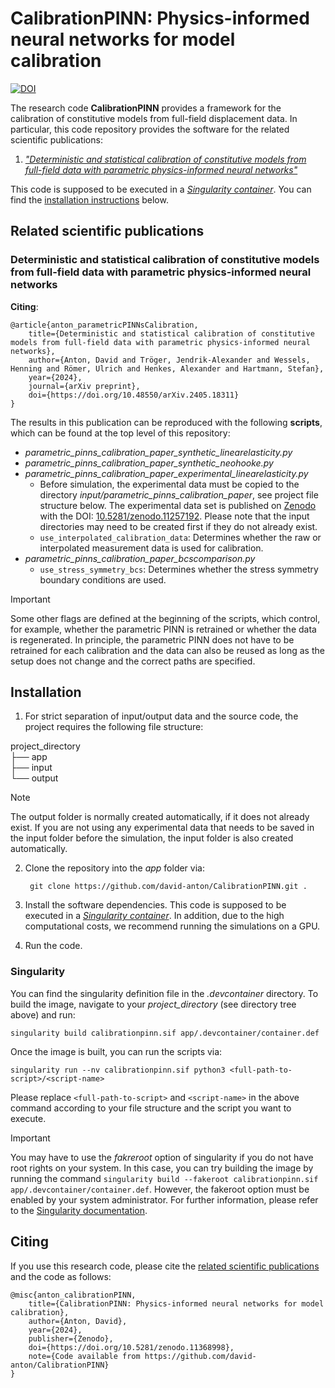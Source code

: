 # **CalibrationPINN**: Physics-informed neural networks for model calibration

[![DOI](https://zenodo.org/badge/803810465.svg)](https://zenodo.org/doi/10.5281/zenodo.11368998)

The research code **CalibrationPINN** provides a framework for the calibration of constitutive models from full-field displacement data. In particular, this code repository provides the software for the related scientific publications:

1. [*"Deterministic and statistical calibration of constitutive models from full-field data with parametric physics-informed neural networks"*](#deterministic-and-statistical-calibration-of-constitutive-models-from-full-field-data-with-parametric-physics-informed-neural-networks)

This code is supposed to be executed in a [*Singularity container*](https://sylabs.io). You can find the [installation instructions](#installation) below.



## Related scientific publications


### Deterministic and statistical calibration of constitutive models from full-field data with parametric physics-informed neural networks

<!-- The [full paper]() is available open source. -->

**Citing**:

    @article{anton_parametricPINNsCalibration,
        title={Deterministic and statistical calibration of constitutive models from full-field data with parametric physics-informed neural networks},
        author={Anton, David and Tröger, Jendrik-Alexander and Wessels, Henning and Römer, Ulrich and Henkes, Alexander and Hartmann, Stefan},
        year={2024},
        journal={arXiv preprint},
        doi={https://doi.org/10.48550/arXiv.2405.18311}
    }

<!-- @article{anton_parametricPINNsCalibration,
    title={Deterministic and statistical calibration of constitutive models from full-field data with parametric physics-informed neural networks},
    author={Anton, David and Tröger, Jendrik-Alexander and Wessels, Henning and Römer, Ulrich and Henkes, Alexander and Hartmann, Stefan},
    year={2024},
    journal={arXiv preprint},
    volume={},
    number={}
    pages={},
    doi={}
} -->

The results in this publication can be reproduced with the following **scripts**, which can be found at the top level of this repository:
- *parametric_pinns_calibration_paper_synthetic_linearelasticity.py* 
- *parametric_pinns_calibration_paper_synthetic_neohooke.py*
- *parametric_pinns_calibration_paper_experimental_linearelasticity.py*
    -   Before simulation, the experimental data must be copied to the directory *input/parametric_pinns_calibration_paper*, see project file structure below. The experimental data set is published on [Zenodo](https://zenodo.org) with the DOI: [10.5281/zenodo.11257192](https://doi.org/10.5281/zenodo.11257192). Please note that the input directories may need to be created first if they do not already exist.
    -   `use_interpolated_calibration_data`: Determines whether the raw or interpolated measurement data is used for calibration.
- *parametric_pinns_calibration_paper_bcscomparison.py*
    -   `use_stress_symmetry_bcs`: Determines whether the stress symmetry boundary conditions are used.

> [!IMPORTANT]
> Some other flags are defined at the beginning of the scripts, which control, for example, whether the parametric PINN is retrained or whether the data is regenerated. In principle, the parametric PINN does not have to be retrained for each calibration and the data can also be reused as long as the setup does not change and the correct paths are specified.



## Installation


1. For strict separation of input/output data and the source code, the project requires the following file structure:

project_directory \
├── app \
├── input \
└── output

> [!NOTE]
> The output folder is normally created automatically, if it does not already exist. If you are not using any experimental data that needs to be saved in the input folder before the simulation, the input folder is also created automatically.

2. Clone the repository into the *app* folder via:

        git clone https://github.com/david-anton/CalibrationPINN.git .

3. Install the software dependencies. This code is supposed to be executed in a [*Singularity container*](#singularity). In addition, due to the high computational costs, we recommend running the simulations on a GPU. 

4. Run the code.


### Singularity

You can find the singularity definition file in the *.devcontainer* directory. To build the image, navigate to your *project_directory* (see directory tree above) and run:

    singularity build calibrationpinn.sif app/.devcontainer/container.def

Once the image is built, you can run the scripts via:

    singularity run --nv calibrationpinn.sif python3 <full-path-to-script>/<script-name>

Please replace `<full-path-to-script>` and `<script-name>` in the above command according to your file structure and the script you want to execute.

> [!IMPORTANT]
> You may have to use the *fakreroot* option of singularity if you do not have root rights on your system. In this case, you can try building the image by running the command `singularity build --fakeroot calibrationpinn.sif app/.devcontainer/container.def`. However, the fakeroot option must be enabled by your system administrator. For further information, please refer to the [Singularity documentation](https://sylabs.io/docs/).



## Citing


If you use this research code, please cite the [related scientific publications](#related-scientic-publications) and the code as follows:

    @misc{anton_calibrationPINN,
        title={CalibrationPINN: Physics-informed neural networks for model calibration},
        author={Anton, David},
        year={2024},
        publisher={Zenodo},
        doi={https://doi.org/10.5281/zenodo.11368998},
        note={Code available from https://github.com/david-anton/CalibrationPINN}
    }